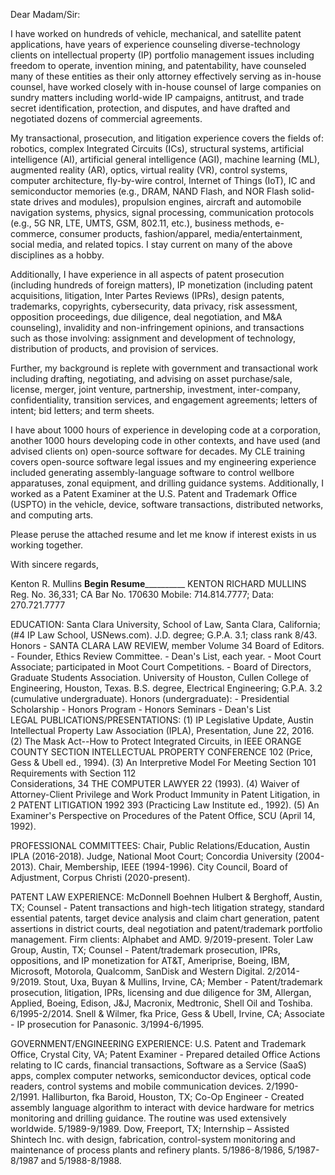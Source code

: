 Dear Madam/Sir:

I have worked on hundreds of vehicle, mechanical, and satellite patent applications, have years of experience counseling diverse-technology clients on intellectual property (IP) portfolio management issues including freedom to operate, invention mining, and patentability, have counseled many of these entities as their only attorney effectively serving as in-house counsel, have worked closely with in-house counsel of large companies on sundry matters including world-wide IP campaigns, antitrust, and trade secret identification, protection, and disputes, and have drafted and negotiated dozens of commercial agreements.

My transactional, prosecution, and litigation experience covers the fields of: robotics, complex Integrated Circuits (ICs), structural systems, artificial intelligence (AI), artificial general intelligence (AGI), machine learning (ML), augmented reality (AR), optics, virtual reality (VR), control systems, computer architecture, fly-by-wire control, Internet of Things (IoT), IC and semiconductor memories (e.g., DRAM, NAND Flash, and NOR Flash solid-state drives and modules), propulsion engines, aircraft and automobile navigation systems, physics, signal processing, communication protocols (e.g., 5G NR, LTE, UMTS, GSM, 802.11, etc.), business methods, e-commerce, consumer products, fashion/apparel, media/entertainment, social media, and related topics.  I stay current on many of the above disciplines as a hobby.

Additionally, I have experience in all aspects of patent prosecution (including hundreds of foreign matters), IP monetization (including patent acquisitions, litigation, Inter Partes Reviews (IPRs), design patents, trademarks, copyrights, cybersecurity, data privacy, risk assessment, opposition proceedings, due diligence, deal negotiation, and M&A counseling), invalidity and non-infringement opinions, and transactions such as those involving: assignment and development of technology, distribution of products, and provision of services. 

Further, my background is replete with government and transactional work including drafting, negotiating, and advising on asset purchase/sale, license, merger, joint venture, partnership, investment, inter-company, confidentiality, transition services, and engagement agreements; letters of intent; bid letters; and term sheets. 

I have about 1000 hours of experience in developing code at a corporation, another 1000 hours developing code in other contexts, and have used (and advised clients on) open-source software for decades.  My CLE training covers open-source software legal issues and my engineering experience included generating assembly-language software to control wellbore apparatuses, zonal equipment, and drilling guidance systems.  Additionally, I worked as a Patent Examiner at the U.S. Patent and Trademark Office (USPTO) in the vehicle, device, software transactions, distributed networks, and computing arts.

Please peruse the attached resume and let me know if interest exists in us working together.

With sincere regards, 
 
Kenton R. Mullins
________________________________________________Begin Resume__________________________________________________________
KENTON RICHARD MULLINS
Reg. No. 36,331; CA Bar No. 170630
Mobile: 714.814.7777; Data: 270.721.7777

EDUCATION:
Santa Clara University, School of Law, Santa Clara, California; (#4 IP Law School, USNews.com).
J.D. degree; G.P.A. 3.1; class rank 8/43.
  Honors - SANTA CLARA LAW REVIEW, member Volume 34 Board of Editors.
	 	      - Founder, Ethics Review Committee.
		       - Dean's List, each year.
		       - Moot Court Associate; participated in Moot Court Competitions.
	  	     - Board of Directors, Graduate Students Association.
University of Houston, Cullen College of Engineering, Houston, Texas.
B.S. degree, Electrical Engineering; G.P.A. 3.2 (cumulative undergraduate).
  Honors (undergraduate):
	        	- Presidential Scholarship				- Honors Program
	        	- Honors Seminars					        - Dean's List			
LEGAL PUBLICATIONS/PRESENTATIONS:
	(1)  IP Legislative Update, Austin Intellectual Property Law Association (IPLA), Presentation, June 22, 2016. 
	(2)  The Mask Act--How to Protect Integrated Circuits, in IEEE ORANGE COUNTY SECTION
	       INTELLECTUAL PROPERTY CONFERENCE 102 (Price, Gess & Ubell ed., 1994).
	(3)  An Interpretive Model For Meeting Section 101 Requirements with Section 112 	
 	      Considerations, 34 THE COMPUTER LAWYER 22 (1993).
	(4)  Waiver of Attorney-Client Privilege and Work Product Immunity in Patent Litigation, in
	       2 PATENT LITIGATION 1992 393 (Practicing Law Institute ed., 1992).
	(5)  An Examiner's Perspective on Procedures of the Patent Office, SCU (April 14, 1992).

PROFESSIONAL COMMITTEES: Chair, Public Relations/Education, Austin IPLA (2016-2018).
			 	                    Judge, National Moot Court; Concordia University (2004-2013).
                         Chair, Membership, IEEE (1994-1996).
				                     City Council, Board of Adjustment, Corpus Christi (2020-present).

PATENT LAW EXPERIENCE:
McDonnell Boehnen Hulbert & Berghoff, Austin, TX; Counsel - Patent transactions and high-tech litigation strategy, standard essential patents, target device analysis and claim chart generation, patent assertions in district courts, deal negotiation and patent/trademark portfolio management.  Firm clients: Alphabet and AMD. 9/2019-present.
Toler Law Group, Austin, TX; Counsel - Patent/trademark prosecution, IPRs, oppositions, and IP monetization for AT&T, Ameriprise, Boeing, IBM, Microsoft, Motorola, Qualcomm, SanDisk and Western Digital. 2/2014-9/2019.
Stout, Uxa, Buyan & Mullins, Irvine, CA; Member - Patent/trademark prosecution, litigation, IPRs, licensing and due diligence for 3M, Allergan, Applied, Boeing, Edison, J&J, Macronix, Medtronic, Shell Oil and Toshiba. 6/1995-2/2014.
Snell & Wilmer, fka Price, Gess & Ubell, Irvine, CA; Associate - IP prosecution for Panasonic. 3/1994-6/1995.

GOVERNMENT/ENGINEERING EXPERIENCE:
U.S. Patent and Trademark Office, Crystal City, VA; Patent Examiner - Prepared detailed Office Actions relating to IC cards, financial transactions, Software as a Service (SaaS) apps, complex computer networks, semiconductor devices, optical code readers, control systems and mobile communication devices. 2/1990-2/1991.
Halliburton, fka Baroid, Houston, TX; Co-Op Engineer - Created assembly language algorithm to interact with device hardware for metrics monitoring and drilling guidance.  The routine was used extensively worldwide. 5/1989-9/1989.
Dow, Freeport, TX; Internship – Assisted Shintech Inc. with design, fabrication, control-system monitoring and maintenance of process plants and refinery plants. 5/1986-8/1986, 5/1987-8/1987 and 5/1988-8/1988.


